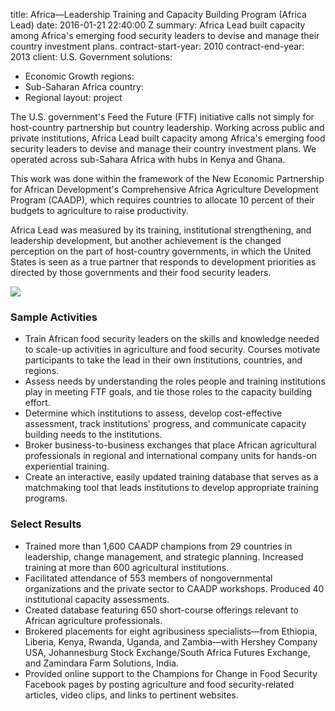 
title: Africa—Leadership Training and Capacity Building Program (Africa Lead)
date: 2016-01-21 22:40:00 Z
summary: Africa Lead built capacity among Africa's emerging food security leaders
  to devise and manage their country investment plans.
contract-start-year: 2010
contract-end-year: 2013
client: U.S. Government
solutions:
- Economic Growth
regions:
- Sub-Saharan Africa
country:
- Regional
layout: project


The U.S. government's Feed the Future (FTF) initiative calls not simply for host-country partnership but country leadership. Working across public and private institutions, Africa Lead built capacity among Africa's emerging food security leaders to devise and manage their country investment plans. We operated across sub-Sahara Africa with hubs in Kenya and Ghana.

This work was done within the framework of the New Economic Partnership for African Development's Comprehensive Africa Agriculture Development Program (CAADP), which requires countries to allocate 10 percent of their budgets to agriculture to raise productivity.

Africa Lead was measured by its training, institutional strengthening, and leadership development, but another achievement is the changed perception on the part of host-country governments, in which the United States is seen as a true partner that responds to development priorities as directed by those governments and their food security leaders.

![][1]

### Sample Activities

* Train African food security leaders on the skills and knowledge needed to scale-up activities in agriculture and food security. Courses motivate participants to take the lead in their own institutions, countries, and regions.
* Assess needs by understanding the roles people and training institutions play in meeting FTF goals, and tie those roles to the capacity building effort.
* Determine which institutions to assess, develop cost-effective assessment, track institutions' progress, and communicate capacity building needs to the institutions.
* Broker business-to-business exchanges that place African agricultural professionals in regional and international company units for hands-on experiential training.
* Create an interactive, easily updated training database that serves as a matchmaking tool that leads institutions to develop appropriate training programs.

### Select Results

* Trained more than 1,600 CAADP champions from 29 countries in leadership, change management, and strategic planning. Increased training at more than 600 agricultural institutions.
* Facilitated attendance of 553 members of nongovernmental organizations and the private sector to CAADP workshops. Produced 40 institutional capacity assessments.
* Created database featuring 650 short-course offerings relevant to African agriculture professionals.
* Brokered placements for eight agribusiness specialists—from Ethiopia, Liberia, Kenya, Rwanda, Uganda, and Zambia—with Hershey Company USA, Johannesburg Stock Exchange/South Africa Futures Exchange, and Zamindara Farm Solutions, India.
* Provided online support to the Champions for Change in Food Security Facebook pages by posting agriculture and food security-related articles, video clips, and links to pertinent websites.

[1]: https://assetify-dai.com/projects/AfricaLEADprojectpic.jpg
